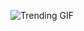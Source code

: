 
<!-- GIF_SECTION -->
![Trending GIF](https://media0.giphy.com/media/v1.Y2lkPThiYjIxNzcyc3g4bHdxNnNzcjJqcnlqNTYzcnRjd3d1ZzZuNnI0b2Z1eHIyeW9vdCZlcD12MV9naWZzX3NlYXJjaCZjdD1n/MtWJ2pJx7CbJe/giphy.gif)
<!-- END_GIF_SECTION -->
